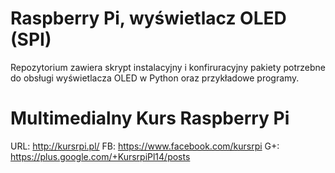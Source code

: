 # Raspberry Pi, wyświetlacz OLED (SPI)
Repozytorium zawiera skrypt instalacyjny i konfiruracyjny pakiety potrzebne do obsługi wyświetlacza OLED w Python oraz przykładowe programy.

# Multimedialny Kurs Raspberry Pi
URL:	http://kursrpi.pl/
FB:	https://www.facebook.com/kursrpi
G+:	https://plus.google.com/+KursrpiPl14/posts
